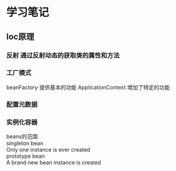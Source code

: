 # 
# 学习笔记
## Ioc原理
### 反射 通过反射动态的获取类的属性和方法
### 工厂模式  
beanFactory 提供基本的功能  ApplicationContext 增加了特定的功能
### 配置元数据
### 实例化容器
beans的范围 </br>
singleton bean </br>
 Only one instance is ever created </br>
prototype bean </br>
 A brand new bean instance is created </br>
